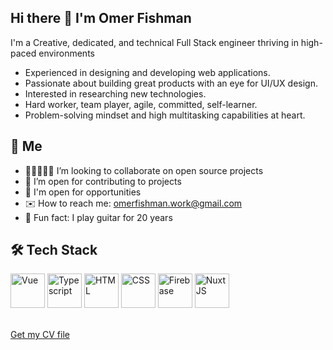 ## Hi there 👋 I'm Omer Fishman
I'm a Creative, dedicated, and technical Full Stack engineer thriving in high-paced environments

- Experienced in designing and developing web applications.
- Passionate about building great products with an eye for UI/UX design.
- Interested in researching new technologies.
- Hard worker, team player, agile, committed, self-learner.
- Problem-solving mindset and high multitasking capabilities at heart.


## 🤠 Me
- 👨🏼‍🤝‍👨🏽 I’m looking to collaborate on open source projects
- 💼 I’m open for contributing to projects
- 🤔 I'm open for opportunities
- ✉️ How to reach me: omerfishman.work@gmail.com
- 🎸 Fun fact: I play guitar for 20 years


## 🛠 Tech Stack
<p>
  <img alt="Vue" title="Vue" height="55" src="https://upload.wikimedia.org/wikipedia/commons/thumb/9/95/Vue.js_Logo_2.svg/2367px-Vue.js_Logo_2.svg.png">
  <img alt="Typescript" title="Typescript" height="55" src="https://upload.wikimedia.org/wikipedia/commons/thumb/4/4c/Typescript_logo_2020.svg/1200px-Typescript_logo_2020.svg.png">
  <img alt="HTML" title="HTML" height="55" src="https://upload.wikimedia.org/wikipedia/commons/thumb/3/38/HTML5_Badge.svg/1200px-HTML5_Badge.svg.png">
  <img alt="CSS" title="CSS" height="55" src="https://camo.githubusercontent.com/edc736634dd35b0f4008e2f7db456136b9fc0e1e7a4078bb72c7352b1bdf8a7e/68747470733a2f2f776f726c64766563746f726c6f676f2e636f6d2f6c6f676f732f6373732d332e737667">
  <img alt="Firebase" title="Firebase" height="55" src="https://cdn.freebiesupply.com/logos/large/2x/firebase-1-logo-png-transparent.png">
  <img alt="NuxtJS" title="NuxtJS" height="55" src="https://upload.wikimedia.org/wikipedia/commons/thumb/a/ae/Nuxt_logo.svg/2560px-Nuxt_logo.svg.png">
</p>

<br/>
<a href="https://github.com/yhamry/yhamry/blob/main/Omer%20Fishman%20CV.pdf" download>Get my CV file</a>
